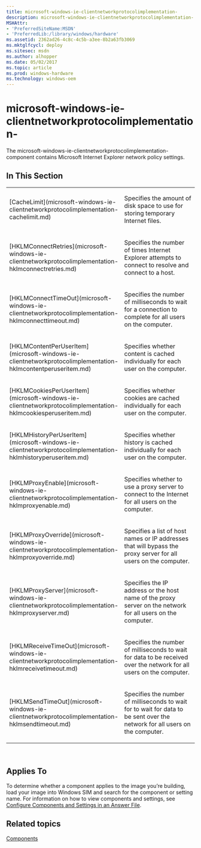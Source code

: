 ```yaml
---
title: microsoft-windows-ie-clientnetworkprotocolimplementation-
description: microsoft-windows-ie-clientnetworkprotocolimplementation-
MSHAttr:
- 'PreferredSiteName:MSDN'
- 'PreferredLib:/library/windows/hardware'
ms.assetid: 2362ad26-4c8c-4c5b-a3ee-8b2a63fb3069
ms.mktglfcycl: deploy
ms.sitesec: msdn
ms.author: alhopper
ms.date: 05/02/2017
ms.topic: article
ms.prod: windows-hardware
ms.technology: windows-oem
---
```


# microsoft-windows-ie-clientnetworkprotocolimplementation-


The microsoft-windows-ie-clientnetworkprotocolimplementation- component contains Microsoft Internet Explorer network policy settings.

## In This Section


<table>
<colgroup>
<col width="50%" />
<col width="50%" />
</colgroup>
<tbody>
<tr class="odd">
<td><p>[CacheLimit](microsoft-windows-ie-clientnetworkprotocolimplementation-cachelimit.md)</p></td>
<td><p>Specifies the amount of disk space to use for storing temporary Internet files.</p></td>
</tr>
<tr class="even">
<td><p>[HKLMConnectRetries](microsoft-windows-ie-clientnetworkprotocolimplementation-hklmconnectretries.md)</p></td>
<td><p>Specifies the number of times Internet Explorer attempts to connect to resolve and connect to a host.</p></td>
</tr>
<tr class="odd">
<td><p>[HKLMConnectTimeOut](microsoft-windows-ie-clientnetworkprotocolimplementation-hklmconnecttimeout.md)</p></td>
<td><p>Specifies the number of milliseconds to wait for a connection to complete for all users on the computer.</p></td>
</tr>
<tr class="even">
<td><p>[HKLMContentPerUserItem](microsoft-windows-ie-clientnetworkprotocolimplementation-hklmcontentperuseritem.md)</p></td>
<td><p>Specifies whether content is cached individually for each user on the computer.</p></td>
</tr>
<tr class="odd">
<td><p>[HKLMCookiesPerUserItem](microsoft-windows-ie-clientnetworkprotocolimplementation-hklmcookiesperuseritem.md)</p></td>
<td><p>Specifies whether cookies are cached individually for each user on the computer.</p></td>
</tr>
<tr class="even">
<td><p>[HKLMHistoryPerUserItem](microsoft-windows-ie-clientnetworkprotocolimplementation-hklmhistoryperuseritem.md)</p></td>
<td><p>Specifies whether history is cached individually for each user on the computer.</p></td>
</tr>
<tr class="odd">
<td><p>[HKLMProxyEnable](microsoft-windows-ie-clientnetworkprotocolimplementation-hklmproxyenable.md)</p></td>
<td><p>Specifies whether to use a proxy server to connect to the Internet for all users on the computer.</p></td>
</tr>
<tr class="even">
<td><p>[HKLMProxyOverride](microsoft-windows-ie-clientnetworkprotocolimplementation-hklmproxyoverride.md)</p></td>
<td><p>Specifies a list of host names or IP addresses that will bypass the proxy server for all users on the computer.</p></td>
</tr>
<tr class="odd">
<td><p>[HKLMProxyServer](microsoft-windows-ie-clientnetworkprotocolimplementation-hklmproxyserver.md)</p></td>
<td><p>Specifies the IP address or the host name of the proxy server on the network for all users on the computer.</p></td>
</tr>
<tr class="even">
<td><p>[HKLMReceiveTimeOut](microsoft-windows-ie-clientnetworkprotocolimplementation-hklmreceivetimeout.md)</p></td>
<td><p>Specifies the number of milliseconds to wait for data to be received over the network for all users on the computer.</p></td>
</tr>
<tr class="odd">
<td><p>[HKLMSendTimeOut](microsoft-windows-ie-clientnetworkprotocolimplementation-hklmsendtimeout.md)</p></td>
<td><p>Specifies the number of milliseconds to wait for to wait for data to be sent over the network for all users on the computer.</p></td>
</tr>
</tbody>
</table>

 

## Applies To


To determine whether a component applies to the image you’re building, load your image into Windows SIM and search for the component or setting name. For information on how to view components and settings, see [Configure Components and Settings in an Answer File](https://docs.microsoft.com/en-us/windows-hardware/customize/desktop/wsim/configure-components-and-settings-in-an-answer-file).

## Related topics


[Components](components-b-unattend.md)

 

 







